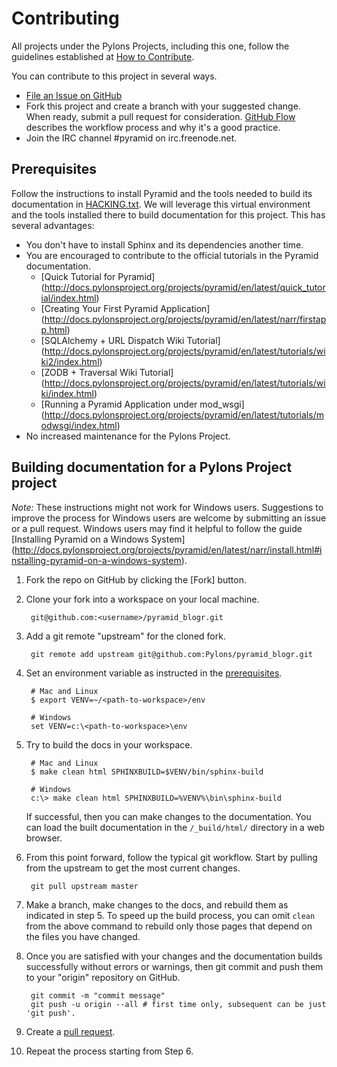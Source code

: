 Contributing
============

All projects under the Pylons Projects, including this one, follow the
guidelines established at [How to
Contribute](http://www.pylonsproject.org/community/how-to-contribute).

You can contribute to this project in several ways.

* [File an Issue on GitHub](https://github.com/Pylons/pyramid_blogr/issues)
* Fork this project and create a branch with your suggested change. When ready,
  submit a pull request for consideration. [GitHub
  Flow](https://guides.github.com/introduction/flow/index.html) describes the
  workflow process and why it's a good practice.
* Join the IRC channel #pyramid on irc.freenode.net.


Prerequisites
-------------

Follow the instructions to install Pyramid and the tools needed to build its
documentation in
[HACKING.txt](https://github.com/Pylons/pyramid/blob/master/HACKING.txt). We
will leverage this virtual environment and the tools installed there to build
documentation for this project. This has several advantages:

* You don't have to install Sphinx and its dependencies another time.
* You are encouraged to contribute to the official tutorials in the Pyramid
  documentation.
    * [Quick Tutorial for Pyramid]
      (http://docs.pylonsproject.org/projects/pyramid/en/latest/quick_tutorial/index.html)
    * [Creating Your First Pyramid Application]
      (http://docs.pylonsproject.org/projects/pyramid/en/latest/narr/firstapp.html)
    * [SQLAlchemy + URL Dispatch Wiki Tutorial]
      (http://docs.pylonsproject.org/projects/pyramid/en/latest/tutorials/wiki2/index.html)
    * [ZODB + Traversal Wiki Tutorial]
      (http://docs.pylonsproject.org/projects/pyramid/en/latest/tutorials/wiki/index.html)
    * [Running a Pyramid Application under mod_wsgi]
      (http://docs.pylonsproject.org/projects/pyramid/en/latest/tutorials/modwsgi/index.html)
* No increased maintenance for the Pylons Project.


Building documentation for a Pylons Project project
---------------------------------------------------

*Note:* These instructions might not work for Windows users. Suggestions to
improve the process for Windows users are welcome by submitting an issue or a
pull request. Windows users may find it helpful to follow the guide [Installing
Pyramid on a Windows System]
(http://docs.pylonsproject.org/projects/pyramid/en/latest/narr/install.html#installing-pyramid-on-a-windows-system).

1.  Fork the repo on GitHub by clicking the [Fork] button.
2.  Clone your fork into a workspace on your local machine.

         git@github.com:<username>/pyramid_blogr.git

3.  Add a git remote "upstream" for the cloned fork.

         git remote add upstream git@github.com:Pylons/pyramid_blogr.git

4.  Set an environment variable as instructed in the
    [prerequisites](https://github.com/Pylons/pyramid/blob/master/HACKING.txt#L55-L58).

         # Mac and Linux
         $ export VENV=~/<path-to-workspace>/env

         # Windows
         set VENV=c:\<path-to-workspace>\env

5.  Try to build the docs in your workspace.

         # Mac and Linux
         $ make clean html SPHINXBUILD=$VENV/bin/sphinx-build

         # Windows
         c:\> make clean html SPHINXBUILD=%VENV%\bin\sphinx-build

    If successful, then you can make changes to the documentation. You can load
    the built documentation in the `/_build/html/` directory in a web browser.

6.  From this point forward, follow the typical git workflow.  Start by pulling
    from the upstream to get the most current changes.

         git pull upstream master

7.  Make a branch, make changes to the docs, and rebuild them as indicated in
    step 5.  To speed up the build process, you can omit `clean` from the above
    command to rebuild only those pages that depend on the files you have
    changed.

8.  Once you are satisfied with your changes and the documentation builds
    successfully without errors or warnings, then git commit and push them to
    your "origin" repository on GitHub.

         git commit -m "commit message"
         git push -u origin --all # first time only, subsequent can be just 'git push'.

9.  Create a [pull request](https://help.github.com/articles/using-pull-requests/).

10.  Repeat the process starting from Step 6.
